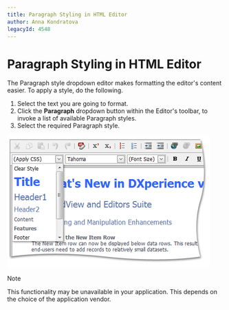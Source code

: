 ```yaml
---
title: Paragraph Styling in HTML Editor
author: Anna Kondratova
legacyId: 4548
---
```

# Paragraph Styling in HTML Editor
The Paragraph style dropdown editor makes formatting the editor's content easier. To apply a style, do the following.
1. Select the text you are going to format.
2. Click the **Paragraph** dropdown button within the Editor's toolbar, to invoke a list of available Paragraph styles.
3. Select the required Paragraph style.

![ASPxHtmlEditor-Buttons-ParagraphStyling](../../../images/img9177.png)

> [!NOTE]
> This functionality may be unavailable in your application. This depends on the choice of the application vendor.
